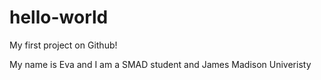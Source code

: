 # hello-world
My first project on Github!
<p> My name is Eva and I am a SMAD student and James Madison Univeristy </p>
